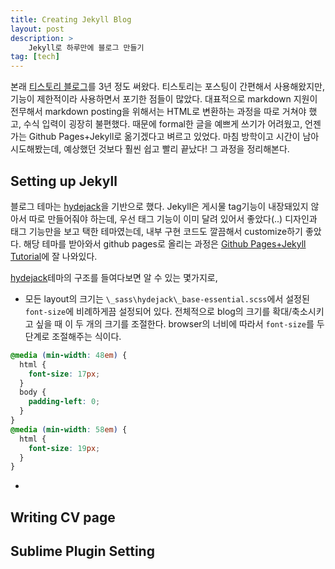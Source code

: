 ```yaml
---
title: Creating Jekyll Blog
layout: post
description: >
    Jekyll로 하루만에 블로그 만들기
tag: [tech]
---
```


본래 [티스토리 블로그](http://1dayleft.tistory.com/)를 3년 정도 써왔다. 티스토리는 포스팅이 간편해서 사용해왔지만, 기능이 제한적이라 사용하면서 포기한 점들이 많았다. 대표적으로 markdown 지원이 전무해서 markdown posting을 위해서는 HTML로 변환하는 과정을 따로 거쳐야 했고, 수식 입력이 굉장히 불편했다. 때문에 formal한 글을 예쁘게 쓰기가 어려웠고, 언젠가는 Github Pages+Jekyll로 옮기겠다고 벼르고 있었다. 마침 방학이고 시간이 남아 시도해봤는데, 예상했던 것보다 훨씬 쉽고 빨리 끝났다! 그 과정을 정리해본다.

## Setting up Jekyll

블로그 테마는 [hydejack](https://github.com/qwtel/hydejack)을 기반으로 했다. Jekyll은 게시물 tag기능이 내장돼있지 않아서 따로 만들어줘야 하는데, 우선 태그 기능이 이미 달려 있어서 좋았다(..) 디자인과 태그 기능만을 보고 택한 테마였는데, 내부 구현 코드도 깔끔해서 customize하기 좋았다. 해당 테마를 받아와서 github pages로 올리는 과정은 [Github Pages+Jekyll Tutorial](https://help.github.com/articles/using-jekyll-as-a-static-site-generator-with-github-pages/)에 잘 나와있다.

[hydejack](https://github.com/qwtel/hydejack)테마의 구조를 들여다보면 알 수 있는 몇가지로,

* 모든 layout의 크기는 `\_sass\hydejack\_base-essential.scss`에서 설정된 `font-size`에 비례하게끔 설정되어 있다. 전체적으로 blog의 크기를 확대/축소시키고 싶을 때 이 두 개의 크기를 조절한다. browser의 너비에 따라서 `font-size`를 두 단계로 조절해주는 식이다.

~~~ css
@media (min-width: 48em) {
  html {
    font-size: 17px;
  }
  body {
    padding-left: 0;
  }
}
@media (min-width: 58em) {
  html {
    font-size: 19px;
  }
}
~~~

* 

## Writing CV page



## Sublime Plugin Setting

